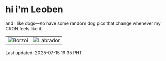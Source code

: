 # hi i'm Leoben

and i like dogs—so have some random dog pics that change whenever my CRON feels like it

|  |  |
|--------|----------|
| ![Borzoi](https://random-dog-vercel.vercel.app/api/random-borzoi?v=1752579323) | ![Labrador](https://random-dog-vercel.vercel.app/api/random-labrador?v=1752579323) |

Last updated: 2025-07-15 19:35 PHT
